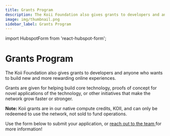 ```yaml
---
title: Grants Program
description: The Koii Foundation also gives grants to developers and anyone who wants to build new and more rewarding online experiences.
image: img/thumbnail.png
sidebar_label: Grants Program
---
```


import HubspotForm from 'react-hubspot-form';

# Grants Program

The Koii Foundation also gives grants to developers and anyone who wants to build new and more rewarding online experiences.&#x20;

Grants are given for helping build core technology, proofs of concept for novel applications of the technology, or other initiatives that make the network grow faster or stronger.

**Note:** Koii grants are in our native compute credits, KOII, and can only be redeemed to use the network, not sold to fund operations.&#x20;

Use the form below to submit your application, or [reach out to the team ](mailto:hello@koii.network)for more information!

<HubspotForm
   portalId="20249188"
   formId='164661e2-bfea-4f7b-9970-3fb1d789a8ca'
   />
